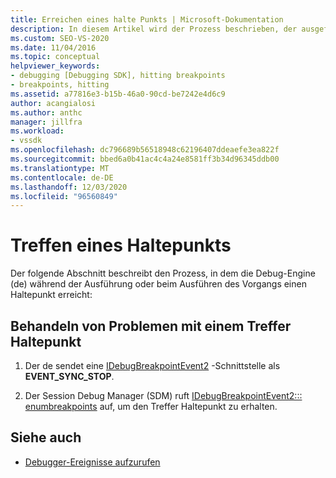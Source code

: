 ```yaml
---
title: Erreichen eines halte Punkts | Microsoft-Dokumentation
description: In diesem Artikel wird der Prozess beschrieben, der ausgeführt wird, wenn die Debug-Engine während der Ausführung oder Ausführung einen Haltepunkt erreicht.
ms.custom: SEO-VS-2020
ms.date: 11/04/2016
ms.topic: conceptual
helpviewer_keywords:
- debugging [Debugging SDK], hitting breakpoints
- breakpoints, hitting
ms.assetid: a77816e3-b15b-46a0-90cd-be7242e4d6c9
author: acangialosi
ms.author: anthc
manager: jillfra
ms.workload:
- vssdk
ms.openlocfilehash: dc796689b56518948c62196407ddeaefe3ea822f
ms.sourcegitcommit: bbed6a0b41ac4c4a24e8581ff3b34d96345ddb00
ms.translationtype: MT
ms.contentlocale: de-DE
ms.lasthandoff: 12/03/2020
ms.locfileid: "96560849"
---
```

# <a name="hit-a-breakpoint"></a>Treffen eines Haltepunkts
Der folgende Abschnitt beschreibt den Prozess, in dem die Debug-Engine (de) während der Ausführung oder beim Ausführen des Vorgangs einen Haltepunkt erreicht:

## <a name="troubleshoot-a-hit-breakpoint"></a>Behandeln von Problemen mit einem Treffer Haltepunkt

1. Der de sendet eine [IDebugBreakpointEvent2](../../extensibility/debugger/reference/idebugbreakpointevent2.md) -Schnittstelle als **EVENT_SYNC_STOP**.

2. Der Session Debug Manager (SDM) ruft [IDebugBreakpointEvent2::: enumbreakpoints](../../extensibility/debugger/reference/idebugbreakpointevent2-enumbreakpoints.md) auf, um den Treffer Haltepunkt zu erhalten.

## <a name="see-also"></a>Siehe auch
- [Debugger-Ereignisse aufzurufen](../../extensibility/debugger/calling-debugger-events.md)
